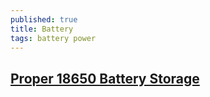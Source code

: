 ```yaml
---
published: true
title: Battery
tags: battery power
---
```

## [Proper 18650 Battery Storage](http://blog.18650batterystore.com/2018/06/02/proper-18650-battery-storage/)
